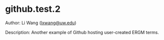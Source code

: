 github.test.2
=============

Author: Li Wang (lxwang@uw.edu)

Description: Another example of Github hosting user-created ERGM terms.
